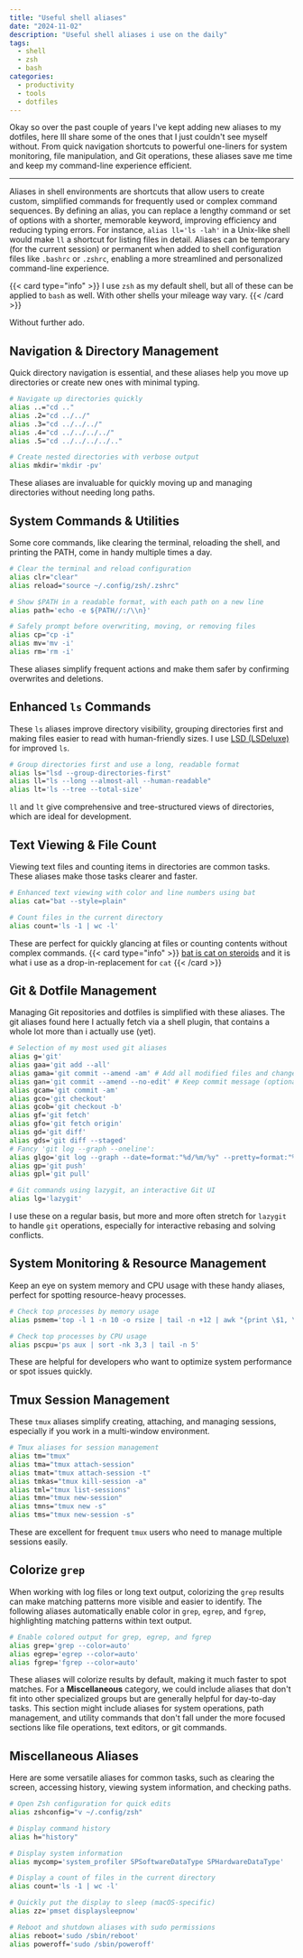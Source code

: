 ```yaml
---
title: "Useful shell aliases"
date: "2024-11-02"
description: "Useful shell aliases i use on the daily"
tags:
  - shell
  - zsh
  - bash
categories:
  - productivity
  - tools
  - dotfiles
---
```


Okay so over the past couple of years I've kept adding new aliases to my dotfiles, here Ill share some of the ones that I just couldn't see myself without. From quick navigation shortcuts to powerful one-liners for system monitoring, file manipulation, and Git operations, these aliases save me time and keep my command-line experience efficient.

<!--more-->

---

Aliases in shell environments are shortcuts that allow users to create custom, simplified commands for frequently used or complex command sequences. By defining an alias, you can replace a lengthy command or set of options with a shorter, memorable keyword, improving efficiency and reducing typing errors. For instance, `alias ll='ls -lah'` in a Unix-like shell would make `ll` a shortcut for listing files in detail. Aliases can be temporary (for the current session) or permanent when added to shell configuration files like `.bashrc` or `.zshrc`, enabling a more streamlined and personalized command-line experience.

{{< card type="info" >}}
I use `zsh` as my default shell, but all of these can be applied to `bash` as well. With other shells your mileage way vary.
{{< /card >}}

Without further ado.

## Navigation & Directory Management

Quick directory navigation is essential, and these aliases help you move up directories or create new ones with minimal typing.

```sh
# Navigate up directories quickly
alias ..="cd .."
alias .2="cd ../../"
alias .3="cd ../../../"
alias .4="cd ../../../../"
alias .5="cd ../../../../.."

# Create nested directories with verbose output
alias mkdir='mkdir -pv'
```

These aliases are invaluable for quickly moving up and managing directories without needing long paths.

## System Commands & Utilities

Some core commands, like clearing the terminal, reloading the shell, and printing the PATH, come in handy multiple times a day.

```sh
# Clear the terminal and reload configuration
alias clr="clear"
alias reload="source ~/.config/zsh/.zshrc"

# Show $PATH in a readable format, with each path on a new line
alias path='echo -e ${PATH//:/\\n}'

# Safely prompt before overwriting, moving, or removing files
alias cp="cp -i"
alias mv='mv -i'
alias rm='rm -i'
```

These aliases simplify frequent actions and make them safer by confirming overwrites and deletions.

## Enhanced `ls` Commands

These `ls` aliases improve directory visibility, grouping directories first and making files easier to read with human-friendly sizes. I use [LSD (LSDeluxe)](https://github.com/lsd-rs/lsd) for improved `ls`.

```sh
# Group directories first and use a long, readable format
alias ls="lsd --group-directories-first"
alias ll="ls --long --almost-all --human-readable"
alias lt='ls --tree --total-size'
```

`ll` and `lt` give comprehensive and tree-structured views of directories, which are ideal for development.

## Text Viewing & File Count

Viewing text files and counting items in directories are common tasks. These aliases make those tasks clearer and faster.

```sh
# Enhanced text viewing with color and line numbers using bat
alias cat="bat --style=plain"

# Count files in the current directory
alias count='ls -1 | wc -l'
```

These are perfect for quickly glancing at files or counting contents without complex commands.
{{< card type="info" >}}
[bat is cat on steroids](https://github.com/sharkdp/bat) and it is what i use as a drop-in-replacement for `cat`
{{< /card >}}

## Git & Dotfile Management

Managing Git repositories and dotfiles is simplified with these aliases. The git aliases found here I actually fetch via a shell plugin, that contains a whole lot more than i actually use (yet).

```sh
# Selection of my most used git aliases
alias g='git'
alias gaa='git add --all'
alias gama='git commit --amend -am' # Add all modified files and change commit message
alias gan='git commit --amend --no-edit' # Keep commit message (optionally 'git add' files)
alias gcam='git commit -am'
alias gco='git checkout'
alias gcob='git checkout -b'
alias gf='git fetch'
alias gfo='git fetch origin'
alias gd='git diff'
alias gds='git diff --staged'
# Fancy 'git log --graph --oneline':
alias glgo='git log --graph --date=format:"%d/%m/%y" --pretty=format:"%C(yellow)%h%Creset   %C(white)%ad%Creset   %C(bold)%s    %C(bold green)%D%Creset%n"'
alias gp='git push'
alias gpl='git pull'

# Git commands using lazygit, an interactive Git UI
alias lg='lazygit'
```

I use these on a regular basis, but more and more often stretch for `lazygit` to handle `git` operations, especially for interactive rebasing and solving conflicts.

## System Monitoring & Resource Management

Keep an eye on system memory and CPU usage with these handy aliases, perfect for spotting resource-heavy processes.

```sh
# Check top processes by memory usage
alias psmem='top -l 1 -n 10 -o rsize | tail -n +12 | awk "{print \$1, \$2, \$3, \$8, \$9, \$10}" | column -t | bat --color=always'

# Check top processes by CPU usage
alias pscpu='ps aux | sort -nk 3,3 | tail -n 5'
```

These are helpful for developers who want to optimize system performance or spot issues quickly.

## Tmux Session Management

These `tmux` aliases simplify creating, attaching, and managing sessions, especially if you work in a multi-window environment.

```sh
# Tmux aliases for session management
alias tm="tmux"
alias tma="tmux attach-session"
alias tmat="tmux attach-session -t"
alias tmkas="tmux kill-session -a"
alias tml="tmux list-sessions"
alias tmn="tmux new-session"
alias tmns="tmux new -s"
alias tms="tmux new-session -s"
```

These are excellent for frequent `tmux` users who need to manage multiple sessions easily.

## Colorize `grep`

When working with log files or long text output, colorizing the `grep` results can make matching patterns more visible and easier to identify. The following aliases automatically enable color in `grep`, `egrep`, and `fgrep`, highlighting matching patterns within text output.

```bash
# Enable colored output for grep, egrep, and fgrep
alias grep='grep --color=auto'
alias egrep='egrep --color=auto'
alias fgrep='fgrep --color=auto'
```

These aliases will colorize results by default, making it much faster to spot matches.
For a **Miscellaneous** category, we could include aliases that don't fit into other specialized groups but are generally helpful for day-to-day tasks. This section might include aliases for system operations, path management, and utility commands that don't fall under the more focused sections like file operations, text editors, or git commands.

## Miscellaneous Aliases

Here are some versatile aliases for common tasks, such as clearing the screen, accessing history, viewing system information, and checking paths.

```bash
# Open Zsh configuration for quick edits
alias zshconfig="v ~/.config/zsh"

# Display command history
alias h="history"

# Display system information
alias mycomp='system_profiler SPSoftwareDataType SPHardwareDataType'

# Display a count of files in the current directory
alias count='ls -1 | wc -l'

# Quickly put the display to sleep (macOS-specific)
alias zz='pmset displaysleepnow'

# Reboot and shutdown aliases with sudo permissions
alias reboot='sudo /sbin/reboot'
alias poweroff='sudo /sbin/poweroff'
```
